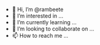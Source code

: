 - 👋 Hi, I’m @rambeete
- 👀 I’m interested in ...
- 🌱 I’m currently learning ...
- 💞️ I’m looking to collaborate on ...
- 📫 How to reach me ...

<!---
rambeete/rambeete is a ✨ special ✨ repository because its `README.md` (this file) appears on your GitHub profile.
You can click the Preview link to take a look at your changes.
--->
